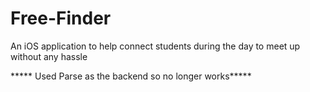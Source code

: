 # Free-Finder

An iOS application to help connect students during the day to meet up without any hassle

***** Used Parse as the backend so no longer works*****
